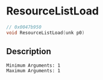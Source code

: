 # ResourceListLoad
```c
// 0x0047b950
void ResourceListLoad(unk p0)
```
## Description
```
Minimum Arguments: 1
Maximum Arguments: 1
```

